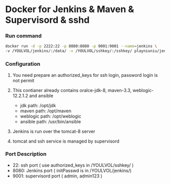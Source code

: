 # Docker for Jenkins & Maven & Supervisord & sshd

### Run command

```bash
docker run -d -p 2222:22 -p 8080:8080 -p 9001:9001 --name=jenkins \
-v /YOULVOL/jenkins/:/data/ -v /YOULVOL/sshkey/:/sshkey/ playniuniu/jenkins-all
```

### Configuration

1. You need prepare an authorized_keys for ssh login, password login is not permit

2. This contianer already contains oralce-jdk-8, maven-3.3, weblogic-12.2.1.2 and ansible

    - jdk path: /opt/jdk
    - maven path: /opt/maven
    - weblogic path: /opt/weblogic
    - ansible path: /usr/bin/ansible

3. Jenkins is run over the tomcat-8 server

4. tomcat and ssh service is managed by supervisord

### Port Description

- 22: ssh port ( use authorized_keys in /YOULVOL/sshkey/ )
- 8080: Jenkins port ( initPasswd is in /YOULVOL/jenkins/)
- 9001: supervisord port ( admin, admin123 )
